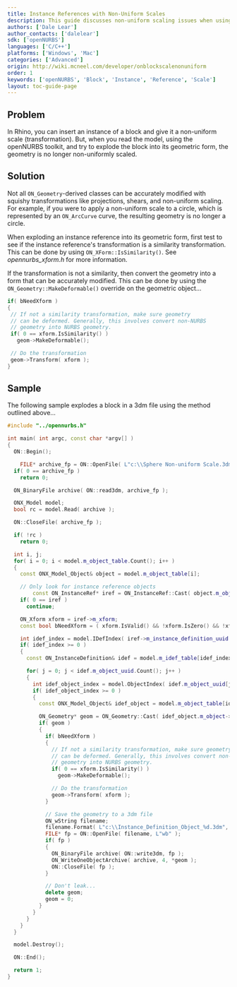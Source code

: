 ```yaml
---
title: Instance References with Non-Uniform Scales
description: This guide discusses non-uniform scaling issues when using the openNURBS toolkit
authors: ['Dale Lear']
author_contacts: ['dalelear']
sdk: ['openNURBS']
languages: ['C/C++']
platforms: ['Windows', 'Mac']
categories: ['Advanced']
origin: http://wiki.mcneel.com/developer/onblockscalenonuniform
order: 1
keywords: ['openNURBS', 'Block', 'Instance', 'Reference', 'Scale']
layout: toc-guide-page
---
```


 
## Problem

In Rhino, you can insert an instance of a block and give it a non-uniform scale (transformation).  But, when you read the model, using the openNURBS toolkit, and try to explode the block into its geometric form, the geometry is no longer non-uniformly scaled.

## Solution

Not all `ON_Geometry`-derived classes can be accurately modified with squishy transformations like projections, shears, and non-uniform scaling.  For example, if you were to apply a non-uniform scale to a circle, which is represented by an `ON_ArcCurve` curve, the resulting geometry is no longer a circle.

When exploding an instance reference into its geometric form, first test to see if the instance reference's transformation is a similarity transformation.  This can be done by using `ON_XForm::IsSimilarity()`.  See *opennurbs_xform.h* for more information.

If the transformation is not a similarity, then convert the geometry into a form that can be accurately modified.  This can be done by using the `ON_Geometry::MakeDeformable()` override on the geometric object...

```cpp
if( bNeedXform )
{
 // If not a similarity transformation, make sure geometry
 // can be deformed. Generally, this involves convert non-NURBS
 // geometry into NURBS geometry.
 if( 0 == xform.IsSimilarity() )
   geom->MakeDeformable();

 // Do the transformation
 geom->Transform( xform );
}
```

## Sample

The following sample explodes a block in a 3dm file using the method outlined above...

```cpp
#include "../opennurbs.h"

int main( int argc, const char *argv[] )
{
  ON::Begin();

	FILE* archive_fp = ON::OpenFile( L"c:\\Sphere Non-uniform Scale.3dm", L"rb" );
  if( 0 == archive_fp )
    return 0;

  ON_BinaryFile archive( ON::read3dm, archive_fp );

  ONX_Model model;
  bool rc = model.Read( archive );

  ON::CloseFile( archive_fp );

  if( !rc )
    return 0;

  int i, j;
  for( i = 0; i < model.m_object_table.Count(); i++ )
  {
    const ONX_Model_Object& object = model.m_object_table[i];

    // Only look for instance reference objects
		const ON_InstanceRef* iref = ON_InstanceRef::Cast( object.m_object );
    if( 0 == iref )
      continue;

    ON_Xform xform = iref->m_xform;
    const bool bNeedXform = ( xform.IsValid() && !xform.IsZero() && !xform.IsIdentity() );

    int idef_index = model.IDefIndex( iref->m_instance_definition_uuid );
    if( idef_index >= 0 )
    {
      const ON_InstanceDefinition& idef = model.m_idef_table[idef_index];

      for( j = 0; j < idef.m_object_uuid.Count(); j++ )
      {
        int idef_object_index = model.ObjectIndex( idef.m_object_uuid[j] );
        if( idef_object_index >= 0 )
        {
          const ONX_Model_Object& idef_object = model.m_object_table[idef_object_index];

          ON_Geometry* geom = ON_Geometry::Cast( idef_object.m_object->Duplicate() );
          if( geom )
          {
            if( bNeedXform )
            {
              // If not a similarity transformation, make sure geometry
              // can be deformed. Generally, this involves convert non-NURBS
              // geometry into NURBS geometry.
              if( 0 == xform.IsSimilarity() )
                geom->MakeDeformable();

              // Do the transformation
              geom->Transform( xform );
            }

            // Save the geometry to a 3dm file
            ON_wString filename;
            filename.Format( L"c:\\Instance_Definition_Object_%d.3dm", j );
            FILE* fp = ON::OpenFile( filename, L"wb" );
            if( fp )
            {
              ON_BinaryFile archive( ON::write3dm, fp );
              ON_WriteOneObjectArchive( archive, 4, *geom );
              ON::CloseFile( fp );
            }

            // Don't leak...
            delete geom;
            geom = 0;
          }
        }
      }
    }
  }

  model.Destroy();

  ON::End();

  return 1;
}
```
